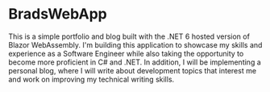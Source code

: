 # BradsWebApp
This is a simple portfolio and blog built with the .NET 6 hosted version of Blazor WebAssembly. I'm building this application to showcase my skills and experience as a Software Engineer while also taking the opportunity to become more proficient in C# and .NET. In addition, I will be implementing a personal blog, where I will write about development topics that interest me and work on improving my technical writing skills.
